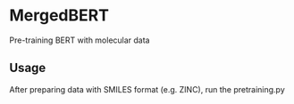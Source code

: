 # MergedBERT

Pre-training BERT with molecular data

## Usage

After preparing data with SMILES format (e.g. ZINC), run the pretraining.py 
